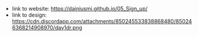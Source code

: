 - link to website: https://dainiusmi.github.io/05_Sign_up/
- link to design: https://cdn.discordapp.com/attachments/850245533838868480/850246368214908970/day1dr.png